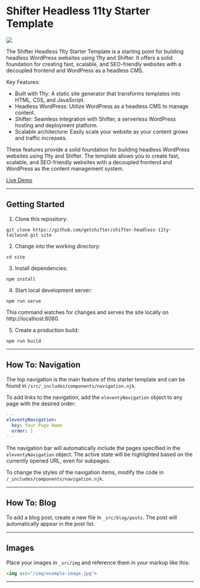 # Shifter Headless 11ty Starter Template

![](https://camo.githubusercontent.com/fb45684b4c95654c90d8c4b4f93b495d3c73e706824b57b6d6f2a448d2fbc16d/68747470733a2f2f63646e2e676574736869667465722e636f2f363937396432633230653066313463343666366236656163383635396336313336613062346136372f75706c6f6164732f323032332f30332f312d31303234783632362e706e67)

The Shifter Headless 11ty Starter Template is a starting point for building headless WordPress websites using 11ty and Shifter. It offers a solid foundation for creating fast, scalable, and SEO-friendly websites with a decoupled frontend and WordPress as a headless CMS.

Key Features:

- Built with 11ty: A static site generator that transforms templates into HTML, CSS, and JavaScript.
- Headless WordPress: Utilize WordPress as a headless CMS to manage content.
- Shifter: Seamless integration with Shifter, a serverless WordPress hosting and deployment platform.
- Scalable architecture: Easily scale your website as your content grows and traffic increases.

These features provide a solid foundation for building headless WordPress websites using 11ty and Shifter. The template allows you to create fast, scalable, and SEO-friendly websites with a decoupled frontend and WordPress as the content management system.

[Live Demo](https://shifter-headless-11ty-tailwind.netlify.app)

---

## Getting Started

1. Clone this repository:

```
git clone https://github.com/getshifter/shifter-headless-11ty-tailwind.git site
```

2. Change into the working directory:

```
cd site
```

3. Install dependencies:

```
npm install
```

4. Start local development server:

```
npm run serve
```

This command watches for changes and serves the site locally on http://localhost:8080.

5. Create a production build:

```
npm run build
```

---

## How To: Navigation

The top navigation is the main feature of this starter template and can be found in `/src/_includes/components/navigation.njk`.

To add links to the navigation, add the `eleventyNavigation` object to any page with the desired order:

```yaml
---
eleventyNavigation:
  key: Your Page Name
  order: 1
---
```

The navigation bar will automatically include the pages specified in the `eleventyNavigation` object. The active state will be highlighted based on the currently opened URL, even for subpages.

To change the styles of the navigation items, modify the code in `/_includes/components/navigation.njk`.

---

## How To: Blog

To add a blog post, create a new file in `_src/blog/posts`. The post will automatically appear in the post list.

---

## Images

Place your images in `_src/img` and reference them in your markup like this:

```html
<img src="/img/example-image.jpg">
```

---